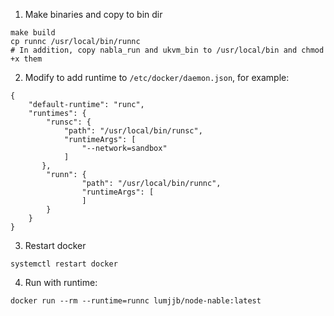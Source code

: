 1. Make binaries and copy to bin dir
```
make build
cp runnc /usr/local/bin/runnc
# In addition, copy nabla_run and ukvm_bin to /usr/local/bin and chmod +x them
```

2. Modify to add runtime to `/etc/docker/daemon.json`, for example:
```
{
    "default-runtime": "runc",
    "runtimes": {
        "runsc": {
            "path": "/usr/local/bin/runsc",
            "runtimeArgs": [
                "--network=sandbox"
            ]
       },
        "runn": {
                "path": "/usr/local/bin/runnc",
                "runtimeArgs": [
                ]
        }
    }
}
```

3. Restart docker 

```systemctl restart docker```

4. Run with runtime:

```docker run --rm --runtime=runnc lumjjb/node-nable:latest```
